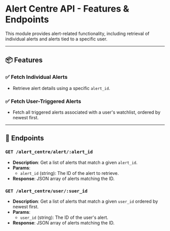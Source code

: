# Alert Centre API - Features & Endpoints

This module provides alert-related functionality, including retrieval of individual alerts and alerts tied to a specific user.

---

## 📦 Features

### ✅ Fetch Individual Alerts
- Retrieve alert details using a specific `alert_id`.

### ✅ Fetch User-Triggered Alerts
- Fetch all triggered alerts associated with a user's watchlist, ordered by newest first.

---

## 🧭 Endpoints

### `GET /alert_centre/alert/:alert_id`
- **Description**: Get a list of alerts that match a given `alert_id`.
- **Params**:
  - `alert_id` (string): The ID of the alert to retrieve.
- **Response**: JSON array of alerts matching the ID.

### `GET /alert_centre/user/:suer_id`
- **Description**: Get a list of alerts that match a given `user_id` ordered by newest first.
- **Params**:
  - `user_id` (string): The ID of the user's alert.
- **Response**: JSON array of alerts matching the ID.

